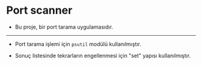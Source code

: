 # Port scanner

- Bu proje, bir port tarama uygulamasıdır.

***

- Port tarama işlemi için `psutil` modülü kullanılmıştır.

- Sonuç listesinde tekrarların engellenmesi için "set" yapısı kullanılmıştır.